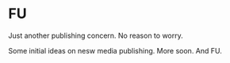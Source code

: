FU
==

Just another publishing concern. No reason to worry. 

Some initial ideas on nesw media publishing. More soon. And FU.
